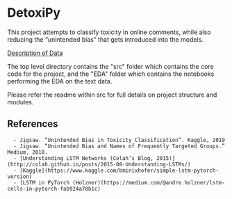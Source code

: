 # DetoxiPy

This project attempts to classify toxicity in online comments, while also reducing the “unintended bias” that gets introduced into the models.

[Description of Data](https://www.kaggle.com/c/jigsaw-unintended-bias-in-toxicity-classification/data)

The top level directory contains the "src" folder which contains the core code for the project, and the "EDA" folder which contains the notebooks performing the EDA on the text data. 

Please refer the readme within src for full details on project structure and modules. 

## References
      - Jigsaw. “Unintended Bias in Toxicity Classification”. Kaggle, 2019
      - Jigsaw. “Unintended Bias and Names of Frequently Targeted Groups.” Medium, 2018.
      - [Understanding LSTM Networks (Colah’s Blog, 2015)](http://colah.github.io/posts/2015-08-Understanding-LSTMs/)
      - [Kaggle](https://www.kaggle.com/bminixhofer/simple-lstm-pytorch-version)
      - [LSTM in PyTorch (Holzner)(https://medium.com/@andre.holzner/lstm-cells-in-pytorch-fab924a78b1c)

